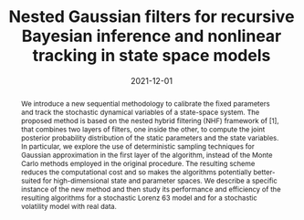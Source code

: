 ---
title: "Nested Gaussian filters for recursive Bayesian inference and nonlinear tracking in state space models"
collection: publications
category: manuscripts
date: 2021-12-01
citation_with_links: '<strong>Pérez-Vieites, S.</strong>, & <a href="https://jmiguez.webs.tsc.uc3m.es/">Míguez, J.</a> (2021). Nested Gaussian filters for recursive Bayesian inference and nonlinear tracking in state space models. <i>Signal Processing</i>, 189, 108295.'
# permalink: /publication/2024-02-17-paper-title-number-4  # Commented out - no individual page
abstract: 'We introduce a new sequential methodology to calibrate the fixed parameters and track the stochastic dynamical variables of a state-space system. The proposed method is based on the nested hybrid filtering (NHF) framework of [1], that combines two layers of filters, one inside the other, to compute the joint posterior probability distribution of the static parameters and the state variables. In particular, we explore the use of deterministic sampling techniques for Gaussian approximation in the first layer of the algorithm, instead of the Monte Carlo methods employed in the original procedure. The resulting scheme reduces the computational cost and so makes the algorithms potentially better-suited for high-dimensional state and parameter spaces. We describe a specific instance of the new method and then study its performance and efficiency of the resulting algorithms for a stochastic Lorenz 63 model and for a stochastic volatility model with real data.'
#paperurl: 'http://sarapv.github.io/files/paper/perez2021nested.pdf'
doiurl: 'https://doi.org/10.1016/j.sigpro.2021.108295'
bibtexurl: 'http://sarapv.github.io/files/bibtex/perez2021nested.txt'
arxivurl: 'https://arxiv.org/abs/2103.12666'
code: 'https://github.com/sarapv/Perez-Vieites2021_NestedGaussianFilter'
---